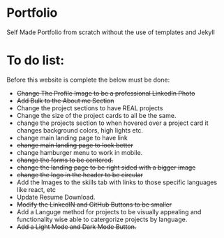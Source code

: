 # Portfolio
Self Made Portfolio from scratch without the use of templates and Jekyll


# To do list:
Before this website is complete the below must be done:
- ~~Change The Profile Image to be a professional LinkedIn Photo~~
- ~~Add Bulk to the About me Section~~
- Change the project sections to have REAL projects
- Change the size of the project cards to all be the same.
- change the projects section to when hovered over a project card it changes background colors, high lights etc.
- change main landing page to have link
- ~~change main landing page to look better~~
- change hamburger menu to work in mobile.
- ~~change the forms to be centered.~~
- ~~change the landing page to be right sided with a bigger image~~
- ~~change the logo in the header to be circular~~
- Add the Images to the skills tab with links to those specific languages like react, etc
- Update Resume Download.
- ~~Modify the LinkedIN and GitHub Buttons to be smaller~~
- Add a Languge method for projects to be visually appealing and functionality wise able to catergorize projects by language.
- ~~Add a Light Mode and Dark Mode Button.~~

